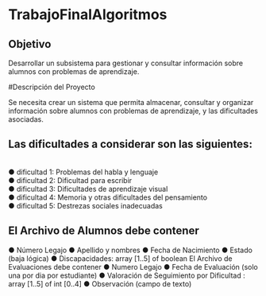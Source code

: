 # TrabajoFinalAlgoritmos
<h2>Objetivo</h2>
<p>Desarrollar un subsistema para gestionar y consultar información sobre alumnos con
problemas de aprendizaje.</p>

#Descripción del Proyecto
<p>Se necesita crear un sistema que permita almacenar, consultar y organizar información sobre
alumnos con problemas de aprendizaje, y las dificultades asociadas.</p>
<h2>Las dificultades a considerar son las siguientes:</h2>
<br>
● dificultad 1: Problemas del habla y lenguaje
<br>
● dificultad 2: Dificultad para escribir
<br>
● dificultad 3: Dificultades de aprendizaje visual
<br>
● dificultad 4: Memoria y otras dificultades del pensamiento
<br>
● dificultad 5: Destrezas sociales inadecuadas
<br>
<h2>El Archivo de Alumnos debe contener</h2>
● Número Legajo
● Apellido y nombres
● Fecha de Nacimiento
● Estado (baja lógica)
● Discapacidades: array [1..5] of boolean
El Archivo de Evaluaciones debe contener
● Numero Legajo
● Fecha de Evaluación (solo una por dia por estudiante)
● Valoración de Seguimiento por Dificultad : array [1..5] of int [0..4]
● Observación (campo de texto)
